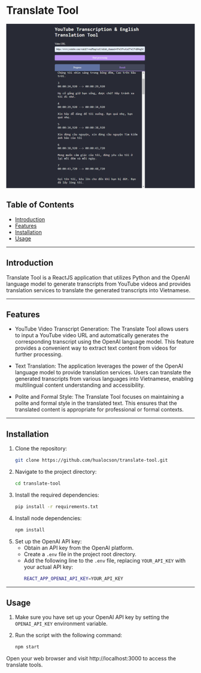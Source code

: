 # Translate Tool
![Project Image](./assets/ui.png)

## Table of Contents

- [Introduction](#introduction)
- [Features](#features)
- [Installation](#installation)
- [Usage](#usage)

---

## Introduction

Translate Tool is a ReactJS application that utilizes Python and the OpenAI language model to generate transcripts from YouTube videos and provides translation services to translate the generated transcripts into Vietnamese.

---

## Features

- YouTube Video Transcript Generation: The Translate Tool allows users to input a YouTube video URL and automatically generates the corresponding transcript using the OpenAI language model. This feature provides a convenient way to extract text content from videos for further processing.

- Text Translation: The application leverages the power of the OpenAI language model to provide translation services. Users can translate the generated transcripts from various languages into Vietnamese, enabling multilingual content understanding and accessibility.

- Polite and Formal Style: The Translate Tool focuses on maintaining a polite and formal style in the translated text. This ensures that the translated content is appropriate for professional or formal contexts.

---

## Installation

1. Clone the repository:
   ```bash
   git clone https://github.com/hualocson/translate-tool.git
   ```
2. Navigate to the project directory:
   ```bash
   cd translate-tool
   ```
3. Install the required dependencies:
   ```bash
   pip install -r requirements.txt
   ```
4. Install node dependencies:
   ```bash
   npm install
   ```
5. Set up the OpenAI API key:
   - Obtain an API key from the OpenAI platform.
   - Create a `.env` file in the project root directory.
   - Add the following line to the `.env` file, replacing `YOUR_API_KEY` with your actual API key:
     ```bash
     REACT_APP_OPENAI_API_KEY=YOUR_API_KEY
     ```

---
## Usage

1. Make sure you have set up your OpenAI API key by setting the `OPENAI_API_KEY` environment variable.

2. Run the script with the following command:
   ```bash
   npm start
   ```

Open your web browser and visit http://localhost:3000 to access the translate tools.
